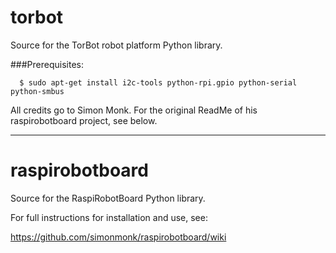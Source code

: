 torbot
======

Source for the TorBot robot platform Python library.

###Prerequisites:


```
  $ sudo apt-get install i2c-tools python-rpi.gpio python-serial python-smbus
```

All credits go to Simon Monk. For the original ReadMe of his
raspirobotboard project, see below.

------------------------------------------------------------------------

raspirobotboard
===============

Source for the RaspiRobotBoard Python library.

For full instructions for installation and use, see:

https://github.com/simonmonk/raspirobotboard/wiki
